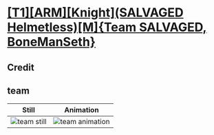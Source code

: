 # [\[T1\]\[ARM\]\[Knight\]\(SALVAGED Helmetless\)\[M\]{Team SALVAGED, BoneManSeth}](../)

## Credit


	
## team

| Still | Animation |
| :---: | :-------: |
| ![team still](./team_000.png) | ![team animation](./team.gif) |
